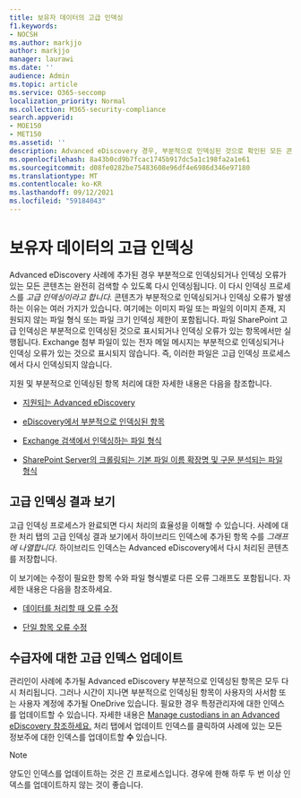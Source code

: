```yaml
---
title: 보유자 데이터의 고급 인덱싱
f1.keywords:
- NOCSH
ms.author: markjjo
author: markjjo
manager: laurawi
ms.date: ''
audience: Admin
ms.topic: article
ms.service: O365-seccomp
localization_priority: Normal
ms.collection: M365-security-compliance
search.appverid:
- MOE150
- MET150
ms.assetid: ''
description: Advanced eDiscovery 경우, 부분적으로 인덱싱된 것으로 확인된 모든 콘텐츠는 완전히 검색할 수 있도록 다시 처리됩니다.
ms.openlocfilehash: 8a43b0cd9b7fcac1745b917dc5a1c198fa2a1e61
ms.sourcegitcommit: d08fe0282be75483608e96df4e6986d346e97180
ms.translationtype: MT
ms.contentlocale: ko-KR
ms.lasthandoff: 09/12/2021
ms.locfileid: "59184043"
---
```

# <a name="advanced-indexing-of-custodian-data"></a>보유자 데이터의 고급 인덱싱

Advanced eDiscovery 사례에 추가된 경우 부분적으로 인덱싱되거나 인덱싱 오류가 있는 모든 콘텐츠는 완전히 검색할 수 있도록 다시 인덱싱됩니다.  이 다시 인덱싱 프로세스를 *고급 인덱싱이라고 합니다.* 콘텐츠가 부분적으로 인덱싱되거나 인덱싱 오류가 발생하는 이유는 여러 가지가 있습니다. 여기에는 이미지 파일 또는 파일의 이미지 존재, 지원되지 않는 파일 형식 또는 파일 크기 인덱싱 제한이 포함됩니다. 파일 SharePoint 고급 인덱싱은 부분적으로 인덱싱된 것으로 표시되거나 인덱싱 오류가 있는 항목에서만 실행됩니다. Exchange 첨부 파일이 있는 전자 메일 메시지는 부분적으로 인덱싱되거나 인덱싱 오류가 있는 것으로 표시되지 않습니다. 즉, 이러한 파일은 고급 인덱싱 프로세스에서 다시 인덱싱되지 않습니다.

지원 및 부분적으로 인덱싱된 항목 처리에 대한 자세한 내용은 다음을 참조합니다.

- [지원되는 Advanced eDiscovery](supported-filetypes-ediscovery20.md)

- [eDiscovery에서 부분적으로 인덱싱된 항목](partially-indexed-items-in-content-search.md)

- [Exchange 검색에서 인덱싱하는 파일 형식](/exchange/file-formats-indexed-by-exchange-search-exchange-2013-help)

- [SharePoint Server의 크롤링되는 기본 파일 이름 확장명 및 구문 분석되는 파일 형식](/SharePoint/technical-reference/default-crawled-file-name-extensions-and-parsed-file-types)

## <a name="viewing-advanced-indexing-results"></a>고급 인덱싱 결과 보기

고급 인덱싱 프로세스가 완료되면 다시 처리의 효율성을 이해할 수 있습니다.  사례에 대한 처리 탭의  고급 인덱싱 결과 보기에서 하이브리드 인덱스에 추가된 항목 수를 *그래프에 나열합니다.*  하이브리드 인덱스는 Advanced eDiscovery에서 다시 처리된 콘텐츠를 저장합니다.

이 보기에는 수정이 필요한 항목 수와 파일 형식별로 다른 오류 그래프도 포함됩니다. 자세한 내용은 다음을 참조하세요.

- [데이터를 처리할 때 오류 수정](error-remediation-when-processing-data-in-advanced-ediscovery.md)

- [단일 항목 오류 수정](single-item-error-remediation.md)

## <a name="updating-the-advanced-index-for-custodians"></a>수급자에 대한 고급 인덱스 업데이트

관리인이 사례에 추가될 Advanced eDiscovery 부분적으로 인덱싱된 항목은 모두 다시 처리됩니다. 그러나 시간이 지나면 부분적으로 인덱싱된 항목이 사용자의 사서함 또는 사용자 계정에 추가될 OneDrive 있습니다.  필요한 경우 특정관리자에 대한 인덱스를 업데이트할 수 있습니다. 자세한 내용은 [Manage custodians in an Advanced eDiscovery 참조하세요.](manage-new-custodians.md#re-index-custodian-data) 처리 탭에서 업데이트 인덱스를 클릭하여 사례에 있는 모든 정보주에 대한 인덱스를 업데이트할 **수** 있습니다. 

> [!NOTE]
> 양도인 인덱스를 업데이트하는 것은 긴 프로세스입니다. 경우에 한해 하루 두 번 이상 인덱스를 업데이트하지 않는 것이 좋습니다.
